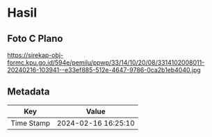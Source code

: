 # Hasil

## Foto C Plano

https://sirekap-obj-formc.kpu.go.id/594e/pemilu/ppwp/33/14/10/20/08/3314102008011-20240216-103941--e33ef885-512e-4647-9786-0ca2b1eb4040.jpg


## Metadata

| Key        | Value               |
| ---------- | ------------------- |
| Time Stamp | 2024-02-16 16:25:10 |



